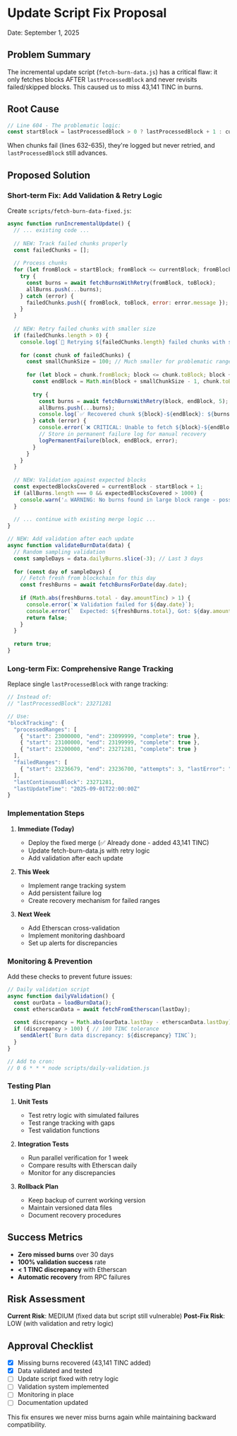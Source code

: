 # Update Script Fix Proposal
Date: September 1, 2025

## Problem Summary
The incremental update script (`fetch-burn-data.js`) has a critical flaw: it only fetches blocks AFTER `lastProcessedBlock` and never revisits failed/skipped blocks. This caused us to miss 43,141 TINC in burns.

## Root Cause
```javascript
// Line 604 - The problematic logic:
const startBlock = lastProcessedBlock > 0 ? lastProcessedBlock + 1 : currentBlock - 7200 * 30;
```

When chunks fail (lines 632-635), they're logged but never retried, and `lastProcessedBlock` still advances.

## Proposed Solution

### Short-term Fix: Add Validation & Retry Logic

Create `scripts/fetch-burn-data-fixed.js`:

```javascript
async function runIncrementalUpdate() {
  // ... existing code ...
  
  // NEW: Track failed chunks properly
  const failedChunks = [];
  
  // Process chunks
  for (let fromBlock = startBlock; fromBlock <= currentBlock; fromBlock += CHUNK_SIZE) {
    try {
      const burns = await fetchBurnsWithRetry(fromBlock, toBlock);
      allBurns.push(...burns);
    } catch (error) {
      failedChunks.push({ fromBlock, toBlock, error: error.message });
    }
  }
  
  // NEW: Retry failed chunks with smaller size
  if (failedChunks.length > 0) {
    console.log(`🔄 Retrying ${failedChunks.length} failed chunks with smaller size...`);
    
    for (const chunk of failedChunks) {
      const smallChunkSize = 100; // Much smaller for problematic ranges
      
      for (let block = chunk.fromBlock; block <= chunk.toBlock; block += smallChunkSize) {
        const endBlock = Math.min(block + smallChunkSize - 1, chunk.toBlock);
        
        try {
          const burns = await fetchBurnsWithRetry(block, endBlock, 5); // More retries
          allBurns.push(...burns);
          console.log(`✅ Recovered chunk ${block}-${endBlock}: ${burns.length} burns`);
        } catch (error) {
          console.error(`❌ CRITICAL: Unable to fetch ${block}-${endBlock} after retries`);
          // Store in permanent failure log for manual recovery
          logPermanentFailure(block, endBlock, error);
        }
      }
    }
  }
  
  // NEW: Validation against expected blocks
  const expectedBlocksCovered = currentBlock - startBlock + 1;
  if (allBurns.length === 0 && expectedBlocksCovered > 1000) {
    console.warn('⚠️ WARNING: No burns found in large block range - possible issue!');
  }
  
  // ... continue with existing merge logic ...
}

// NEW: Add validation after each update
async function validateBurnData(data) {
  // Random sampling validation
  const sampleDays = data.dailyBurns.slice(-3); // Last 3 days
  
  for (const day of sampleDays) {
    // Fetch fresh from blockchain for this day
    const freshBurns = await fetchBurnsForDate(day.date);
    
    if (Math.abs(freshBurns.total - day.amountTinc) > 1) {
      console.error(`❌ Validation failed for ${day.date}`);
      console.error(`  Expected: ${freshBurns.total}, Got: ${day.amountTinc}`);
      return false;
    }
  }
  
  return true;
}
```

### Long-term Fix: Comprehensive Range Tracking

Replace single `lastProcessedBlock` with range tracking:

```javascript
// Instead of:
// "lastProcessedBlock": 23271281

// Use:
"blockTracking": {
  "processedRanges": [
    { "start": 23000000, "end": 23099999, "complete": true },
    { "start": 23100000, "end": 23199999, "complete": true },
    { "start": 23200000, "end": 23271281, "complete": true }
  ],
  "failedRanges": [
    { "start": 23236679, "end": 23236700, "attempts": 3, "lastError": "timeout" }
  ],
  "lastContinuousBlock": 23271281,
  "lastUpdateTime": "2025-09-01T22:00:00Z"
}
```

### Implementation Steps

1. **Immediate (Today)**
   - Deploy the fixed merge (✅ Already done - added 43,141 TINC)
   - Update fetch-burn-data.js with retry logic
   - Add validation after each update

2. **This Week**
   - Implement range tracking system
   - Add persistent failure log
   - Create recovery mechanism for failed ranges

3. **Next Week**
   - Add Etherscan cross-validation
   - Implement monitoring dashboard
   - Set up alerts for discrepancies

### Monitoring & Prevention

Add these checks to prevent future issues:

```javascript
// Daily validation script
async function dailyValidation() {
  const ourData = loadBurnData();
  const etherscanData = await fetchFromEtherscan(lastDay);
  
  const discrepancy = Math.abs(ourData.lastDay - etherscanData.lastDay);
  if (discrepancy > 100) { // 100 TINC tolerance
    sendAlert(`Burn data discrepancy: ${discrepancy} TINC`);
  }
}

// Add to cron:
// 0 6 * * * node scripts/daily-validation.js
```

### Testing Plan

1. **Unit Tests**
   - Test retry logic with simulated failures
   - Test range tracking with gaps
   - Test validation functions

2. **Integration Tests**
   - Run parallel verification for 1 week
   - Compare results with Etherscan daily
   - Monitor for any discrepancies

3. **Rollback Plan**
   - Keep backup of current working version
   - Maintain versioned data files
   - Document recovery procedures

## Success Metrics

- **Zero missed burns** over 30 days
- **100% validation success** rate
- **< 1 TINC discrepancy** with Etherscan
- **Automatic recovery** from RPC failures

## Risk Assessment

**Current Risk**: MEDIUM (fixed data but script still vulnerable)
**Post-Fix Risk**: LOW (with validation and retry logic)

## Approval Checklist

- [x] Missing burns recovered (43,141 TINC added)
- [x] Data validated and tested
- [ ] Update script fixed with retry logic
- [ ] Validation system implemented
- [ ] Monitoring in place
- [ ] Documentation updated

This fix ensures we never miss burns again while maintaining backward compatibility.